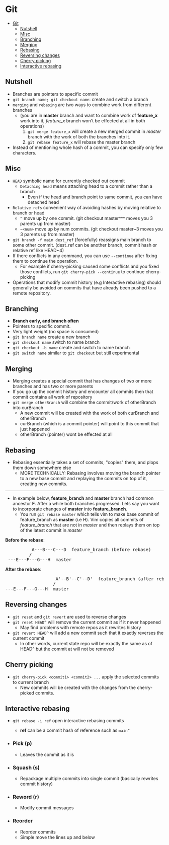 # Git

- [Git](#git)
  - [Nutshell](#nutshell)
  - [Misc](#misc)
  - [Branching](#branching)
  - [Merging](#merging)
  - [Rebasing](#rebasing)
  - [Reversing changes](#reversing-changes)
  - [Cherry picking](#cherry-picking)
  - [Interactive rebasing](#interactive-rebasing)

## Nutshell

- Branches are pointers to specific commit
- `git branch name; git checkout name`: create and switch a branch
- `merging` and `rebasing` are two ways to combine work from different branches
  - (you are in **master** branch and want to combine work of **feature_x** work into it, *feature_x* branch won't be effected at all in both operations)
    1. `git merge feature_x` will create a new merged commit in *master* branch with the work of both the branches into it.
    2. `git rebase feature_x` will rebase the master branch
- Instead of mentioning whole hash of a commit, you can specify only few characters.

## Misc

- `HEAD` symbolic name for currently checked out commit
  - `Detaching head` means attaching head to a commit rather than a branch
    - Even if the head and branch point to same commit, you can have detached head
- `Relative refs` convenient way of avoiding hashes by moving relative to branch or head
  - `^` move up by one commit. (git checkout master^^^ moves you 3 parents up from master)
  - `~<num>` move up by num commits. (git checkout master~3 moves you 3 parents up from master)
- `git branch -f main dest_ref` (forcefully) reassigns main branch to some other commit. (dest_ref can be another branch, commit hash or relative ref like HEAD~4)
- If there conflicts in any command, you can use `--continue` after fixing them to continue the operation.
  - For example if cherry-picking caused some conflicts and you fixed those conflicts, run `git cherry-pick --continue` to continue cherry-picking
- Operations that modify commit history (e.g Interactive rebasing) should generally be avoided on commits that have already been pushed to a remote repository.

## Branching

- **Branch early, and branch often**
- Pointers to specific commit.
- Very light weight (no space is consumed)
- `git branch name` create a new branch
- `git checkout name` switch to name branch
- `git checkout -b name` create and switch to name branch
- `git switch name` similar to `git checkout` but still experimental 

## Merging

- Merging creates a special commit that has changes of two or more branches and has two or more parents
- If you go up the commit history and encounter all commits then that commit contains all work of repository
- `git merge otherBranch` will combine the commit/work of otherBranch into curBranch
  - A new commit will be created with the work of both curBranch and otherBranch
  - curBranch (which is a commit pointer) will point to this commit that just happened
  - otherBranch (pointer) wont be effected at all

## Rebasing

- Rebasing essentially takes a set of commits, "copies" them, and plops them down somewhere else
  - MORE TECHNICALLY: Rebasing involves moving the branch pointer to a new base commit and replaying the commits on top of it, creating new commits.

---

- In example below, **feature_branch** and **master** branch had common ancestor **F**. After a while both branches progressed. Lets say you want to incorporate changes of **master** into **feature_branch**.
  - You run `git rebase master` which tells vim to make base commit of feature_branch as **master** (i.e H). Vim copies all commits of *feature_branch* that are not in *master* and then replays them on top of the latest commit in *master*

**Before the rebase**:
<pre>
          A---B---C---D  feature_branch (before rebase)
         /
 ---E---F---G---H  master
</pre>
**After the rebase**:
<pre>
                   A'--B'--C'--D'  feature_branch (after rebase)
                  /
---E---F---G---H  master
</pre>

## Reversing changes

- `git reset` and `git revert` are used to reverse changes
- `git reset HEAD^` will remove the current commit as if it never happened
  - May find problems with remote repos as it rewrites history
- `git revert HEAD^` will add a new commit such that it exactly reverses the current commit
  - In other words, current state repo will be exactly the same as of HEAD^ but the commit at will not be removed

## Cherry picking

- `git cherry-pick <commit1> <commit2> ...` apply the selected commits to current branch
  - New commits will be created with the changes from the cherry-picked commits.

## Interactive rebasing

- `git rebase -i ref` open interactive rebasing commits
  - **ref** can be a commit hash of reference such as `main^`

- ### Pick (p)

  - Leaves the commit as it is

- ### Squash (s)

  - Repackage multiple commits into single commit (basically rewrites commit history)

- ### Reword (r)

  - Modify commit messages

- ### Reorder

  - Reorder commits
  - Simple move the lines up and below